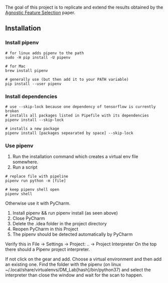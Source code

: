 The goal of this project is to replicate and extend the results obtained by the [Agnostic Feature Selection](https://www.ecmlpkdd2019.org/downloads/paper/744.pdf) paper.

## Installation
### Install pipenv
```shell script
# for linux adds pipenv to the path
sudo -H pip install -U pipenv

# for Mac
brew install pipenv

# generally use (but then add it to your PATH variable)
pip install --user pipenv
```

### Install dependencies
```shell script
# use --skip-lock because one dependency of tensorflow is currently broken
# installs all packages listed in Pipefile with its dependencies
pipenv install --skip-lock

# installs a new package
pipenv install [packages sepearated by space] --skip-lock
```

### Use pipenv
1. Run the installation command which creates a virtual env file somewhere.
2. Run a script
```shell script
# replace file with pipeline
pipenv run python -m [file]

# keep pipenv shell open
pipenv shell
```

Otherwise use it with PyCharm.
1. Install pipenv && run pipenv install (as seen above)
1. Close PyCharm
2. Delete the .idea folder in the project directory
3. Reopen PyCharm in this Project
4. The pipenv should be detected automatically by PyCharm

Verify this in File -> Settings -> Project: .. -> Project Interpreter
On the top there should a Pipenv project interpreter.

If not click on the gear and add. Choose a virtual environment and then add an existing one. Find the
folder with the pipenv (on linux ~/.local/share/virtualenvs/DM_Lab[hash]/bin/python37) and select the
interpreter than close the window and wait for the scan to happen.
